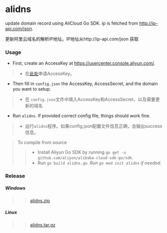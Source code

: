 # alidns
update domain record using AliCloud Go SDK. ip is fetched from http://ip-api.com/json.

更新阿里云域名的解析IP地址。IP地址从http://ip-api.com/json 获取


### Usage
- First, create an AccessKey at https://usercenter.console.aliyun.com/.
> - 在[此处](https://usercenter.console.aliyun.com/)申请AccessKey。
- Then fill in `config.json` the AccessKey, AccessSecret, and the domain you want to setup.
> - 在 `config.json`文件中填入AccessKey和AccessSecret，以及需要更新的域名
- Run `alidns`. If provided correct config file, things should work fine.
> - 运行`alidns`程序。如果config.json配置文件信息正确，会输出success信息。

> To compile from source
>> - Install Aliyun Go SDK by running `go get -u github.com/aliyun/alibaba-cloud-sdk-go/sdk`.
>> - Run `go build alidns.go`. *Run `go mod init alidns` if needed.*

### Release

##### Windows
>> [alidns.zip](https://github.com/jiacai-wang/alidns/releases/download/v0.1/alidns.x86.zip)

##### Linux
>> [alidns.tar.gz](https://github.com/jiacai-wang/alidns/releases/download/v0.1/alidns.x86.tar.gz)
